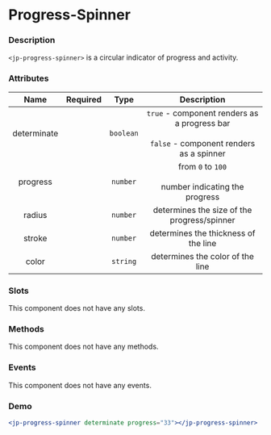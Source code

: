 # Progress-Spinner

### Description

`<jp-progress-spinner>` is a circular indicator of progress and activity.

### Attributes

| **Name** | **Required** | **Type** | **Description**|
| :----: | :----: | :----: | :----: |
| determinate | | `boolean` | `true` - component renders as a progress bar <br></br> `false` - component renders as a spinner |
| progress | | `number` | from `0` to `100` <br></br> number indicating the progress | 
| radius | | `number` | determines the size of the progress/spinner |
| stroke | | `number` | determines the thickness of the line |
| color | | `string` | determines the color of the line |

### Slots

This component does not have any slots.

### Methods

This component does not have any methods.

### Events

This component does not have any events.


### Demo
```jsx live
<jp-progress-spinner determinate progress="33"></jp-progress-spinner>
```